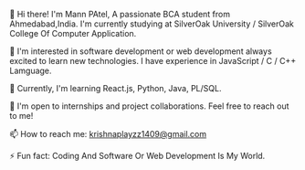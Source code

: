 👋 Hi there! I'm Mann PAtel, A passionate BCA student from Ahmedabad,India. I'm currently studying at SilverOak University / SilverOak College Of Computer Application.

🔭 I'm interested in software development or web development always excited to learn new technologies. I have experience in JavaScript / C / C++ Lamguage.

🌱 Currently, I'm learning React.js, Python, Java, PL/SQL.

💼 I'm open to internships and project collaborations. Feel free to reach out to me!

📫 How to reach me: krishnaplayzz1409@gmail.com

⚡ Fun fact: Coding And Software Or Web Development Is My World.
